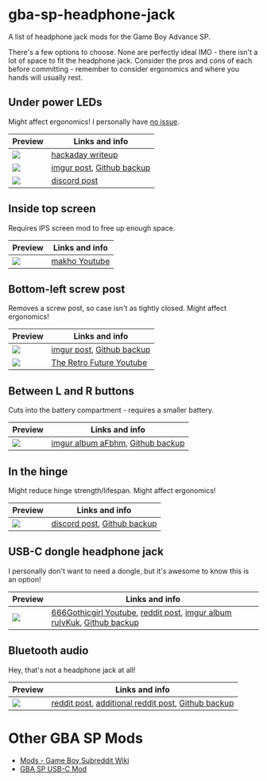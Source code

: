 # gba-sp-headphone-jack
 A list of headphone jack mods for the Game Boy Advance SP.
 
 There's a few options to choose. None are perfectly ideal IMO - there isn't a lot of space to fit the headphone jack. Consider the pros and cons of each before committing - remember to consider ergonomics and where you hands will usually rest.

## Under power LEDs
Might affect ergonomics! I personally have [no issue](under-power-LED-ergonomics.jpg).

Preview | Links and info
------------ | -------------
![](thumbnails/hackaday-173427-gba-sp-headphone-jack-mod.jpg) | [hackaday writeup](https://hackaday.io/project/173427-gba-sp-headphone-jack-mod)
![](thumbnails/imgur-da826qH.jpg)| [imgur post](https://imgur.com/a/da826qH), [Github backup](backups/imgur-da826qH/)
![](thumbnails/discord-orangeglo.png)| [discord post](https://discordapp.com/channels/246604458744610816/332487777986019337/734842804538179667)

## Inside top screen
Requires IPS screen mod to free up enough space.

Preview | Links and info
------------ | -------------
![](thumbnails/youtube-L5i0NNrpfFw.png) | [makho Youtube](https://www.youtube.com/watch?v=L5i0NNrpfFw)

## Bottom-left screw post
Removes a screw post, so case isn't as tightly closed. Might affect ergonomics!

Preview | Links and info
------------ | -------------
![](thumbnails/imgur-mqhpRvp.jpg) | [imgur post](https://imgur.com/a/mqhpRvp), [Github backup](backups/imgur-mqhpRvp/)
![](thumbnails/youtube-MOywVfRrYTg.png) | [The Retro Future Youtube](https://www.youtube.com/watch?v=MOywVfRrYTg)

## Between L and R buttons
Cuts into the battery compartment - requires a smaller battery.

Preview | Links and info
------------ | -------------
![](thumbnails/imgur-aFbhm.jpg) | [imgur album aFbhm](https://imgur.com/a/aFbhm), [Github backup](backups/imgur-aFbhm/)

## In the hinge
Might reduce hinge strength/lifespan. Might affect ergonomics!

Preview | Links and info
------------ | -------------
![](thumbnails/discord-sammy.sam.jpg) | [discord post](https://discordapp.com/channels/246604458744610816/332487777986019337/733445195001102468), [Github backup](backups/discord-sammy.sam/)

## USB-C dongle headphone jack
I personally don't want to need a dongle, but it's awesome to know this is an option!

Preview | Links and info
------------ | -------------
![](thumbnails/youtube-5_2sGFCsaPw.png) | [666Gothicgirl Youtube](https://www.youtube.com/watch?v=5_2sGFCsaPw), [reddit post](https://www.reddit.com/r/Gameboy/comments/e62yc5/complete_my_cover_for_the_usb_c_port_that_i_build/f9qq91v/), [imgur album ruIvKuk](https://imgur.com/a/ruIvKuk), [Github backup](backups/imgur-ruIvKuk/)

## Bluetooth audio
Hey, that's not a headphone jack at all!

Preview | Links and info
------------ | -------------
![](thumbnails/gameboy-subreddit-eg937m.jpg) | [reddit post](https://www.reddit.com/r/Gameboy/comments/eg937m/gameboy_advance_sp_bluetooth_audio_mod/), [additional reddit post](https://www.reddit.com/r/Gameboy/comments/gc5k7x/gba_with_bluetooth_audio/), [Github backup](backups/gameboy-subreddit-eg937m/)


# Other GBA SP Mods
* [Mods - Game Boy Subreddit Wiki](https://www.reddit.com/r/GameBoy/wiki/mods)
* [GBA SP USB-C Mod](https://github.com/rorosaurus/gba-sp-usb-c)